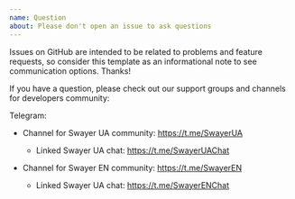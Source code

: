 ```yaml
---
name: Question
about: Please don't open an issue to ask questions
---
```


Issues on GitHub are intended to be related to problems and feature requests,
so consider this template as an informational note to see communication options. Thanks!

If you have a question, please check out our support groups and channels for
developers community:

Telegram:

- Channel for Swayer UA community: https://t.me/SwayerUA
    - Linked Swayer UA chat: https://t.me/SwayerUAChat


- Channel for Swayer EN community: https://t.me/SwayerEN
    - Linked Swayer UA chat: https://t.me/SwayerENChat
